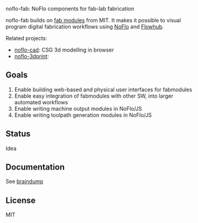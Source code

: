 noflo-fab: NoFlo components for fab-lab fabrication

noflo-fab builds on [fab modules](http://kokompe.cba.mit.edu) from MIT.
It makes it possible to visual program digital fabrication workflows using
[NoFlo](http://noflojs.org) and [Flowhub](http://flowhub.io).

Related projects:
* [noflo-cad](http://github.com/jonnor/noflo-cad): CSG 3d modelling in browser
* [noflo-3dprint](http://github.com/jonnor/noflo-3dprint): 

Goals
--------
1. Enable building web-based and physical user interfaces for fabmodules
2. Enable easy integration of fabmodules with other SW, into larger automated workflows
3. Enable writing machine output modules in NoFlo/JS
4. Enable writing toolpath generation modules in NoFlo/JS

Status
-------
Idea

Documentation
-------------
See [braindump](./doc/braindump.md)

License
--------
MIT
